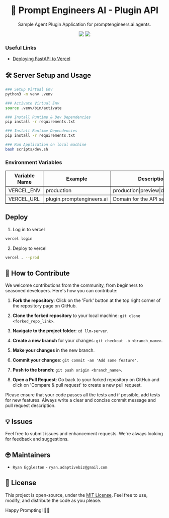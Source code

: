 <h1 align="center">
  🤖 Prompt Engineers AI - Plugin API 
</h1>
<p align="center">
Sample Agent Plugin Application for promptengineers.ai agents.
</p>
<p align="center">
  <a href="https://prompt-engineers.gitbook.io/documentation/plugin"><img src="https://img.shields.io/badge/View%20Documentation-Docs-yellow"></a>
  <a href="https://promptengineersai.slack.com/ssb/redirect"><img src="https://img.shields.io/badge/Join%20our%20community-Slack-blue"></a>
  <!-- <a href="https://pepy.tech/project/prompttools" target="_blank"><img src="https://static.pepy.tech/badge/prompttools" alt="Total Downloads"/></a> -->
  <!-- <a href="https://github.com/promptengineers-ai/llm-server">
      <img src="https://img.shields.io/github/stars/promptengineers-ai/llm-server" />
  </a> -->
  <!-- <a href="https://www.youtube.com/@promptengineersai"><img src="https://img.shields.io/youtube/channel/views/UCpGq31VRTZ9JzosUFA_HWzw?label=@promptengineersai
"></a> -->
</p>
<!-- <p align="center">
  <video autoplay loop muted playsinline>
    <source src="https://github.com/promptengineers-ai/llm-server/blob/development/static/demos/chat-ui-demo.mp4?raw=true" type="video/mp4">
    Your browser does not support the video tag.
  </video>
</p> -->

<!-- <p align="center">
  <img src="https://github.com/promptengineers-ai/llm-server/blob/development/static/demos/llm-server.gif?raw=true" />
</p> -->

### Useful Links
- [Deploying FastAPI to Vercel](https://blog.logrocket.com/deploying-fastapi-applications-to-vercel/)


## 🛠️ Server Setup and Usage
```bash
### Setup Virtual Env
python3 -m venv .venv

### Activate Virtual Env
source .venv/bin/activate

### Install Runtime & Dev Dependencies
pip install -r requirements.txt

### Install Runtime Dependencies
pip install -r requirements.txt

### Run Application on local machine
bash scripts/dev.sh
```

### Environment Variables
<table border="1" width="100%">
  <tr>
    <th>Variable Name</th>
    <th>Example</th>
    <th>Description</th>
  </tr>
  <tr>
    <td>VERCEL_ENV</td>
    <td>production</td>
    <td>production|preview|development</td>
  </tr>
  <tr>
    <td>VERCEL_URL</td>
    <td>plugin.promptengineers.ai</td>
    <td>Domain for the API server</td>
  </tr>
</table>

## Deploy
1. Log in to vercel
```bash
vercel login
```

2. Deploy to vercel
```bash
vercel . --prod
```

## 🤝 How to Contribute

We welcome contributions from the community, from beginners to seasoned developers. Here's how you can contribute:

1. **Fork the repository**: Click on the 'Fork' button at the top right corner of the repository page on GitHub.

2. **Clone the forked repository** to your local machine: `git clone <forked_repo_link>`.

3. **Navigate to the project folder**: `cd llm-server`.

4. **Create a new branch** for your changes: `git checkout -b <branch_name>`.

5. **Make your changes** in the new branch.

6. **Commit your changes**: `git commit -am 'Add some feature'`.

7. **Push to the branch**: `git push origin <branch_name>`.

8. **Open a Pull Request**: Go back to your forked repository on GitHub and click on 'Compare & pull request' to create a new pull request.

Please ensure that your code passes all the tests and if possible, add tests for new features. Always write a clear and concise commit message and pull request description.

## 💡 Issues

Feel free to submit issues and enhancement requests. We're always looking for feedback and suggestions.

## 🤓 Maintainers

- `Ryan Eggleston` - `ryan.adaptivebiz@gmail.com`

## 📜 License

This project is open-source, under the [MIT License](LICENSE). Feel free to use, modify, and distribute the code as you please.

Happy Prompting! 🎉🎉
